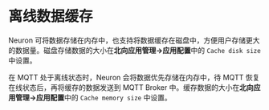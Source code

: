 # 离线数据缓存

Neuron 可将数据存储在内存中，也支持将数据缓存在磁盘中，方便用户存储更大的数据量。磁盘存储数据的大小在**北向应用管理->应用配置**中的 ```Cache disk size``` 中设置。

在 MQTT 处于离线状态时，Neuron 会将数据优先存储在内存中，待 MQTT 恢复在线状态后，再将缓存的数据发送到 MQTT Broker 中。缓存数据的大小在**北向应用管理->应用配置**中的 ```Cache memory size``` 中设置。